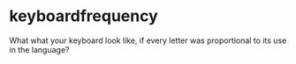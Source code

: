 # keyboardfrequency
What what your keyboard look like, if every letter was proportional to its use in the language?
